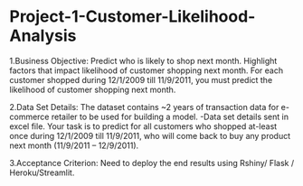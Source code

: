# Project-1-Customer-Likelihood-Analysis
1.Business Objective:
Predict who is likely to shop next month. Highlight factors that impact likelihood of customer shopping next month. For each customer shopped during 12/1/2009 till 11/9/2011, you must predict the likelihood of customer shopping next month.
 
2.Data Set Details:
The dataset contains ~2 years of transaction data for e-commerce retailer to be used for building a model. -Data set details sent in excel file. 
Your task is to predict for all customers who shopped at-least once during 12/1/2009 till 11/9/2011, who will come back to buy any product next month (11/9/2011 – 12/9/2011).

3.Acceptance Criterion: 
Need to deploy the end results using Rshiny/ Flask / Heroku/Streamlit.

